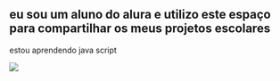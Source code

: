 ## eu sou um aluno do alura e utilizo este espaço para compartilhar os meus projetos escolares
estou aprendendo java script

![](https://media1.tenor.com/m/Q3XAG3HtphcAAAAd/receba-luva-de-pedreiro.gif)

